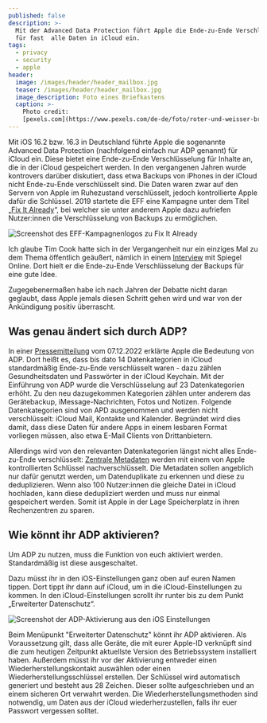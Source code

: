 ```yaml
---
published: false
description: >-
  Mit der Advanced Data Protection führt Apple die Ende-zu-Ende Verschlüsselung
  für fast  alle Daten in iCloud ein.
tags:
  - privacy
  - security
  - apple
header:
  image: /images/header/header_mailbox.jpg
  teaser: /images/header/header_mailbox.jpg
  image_description: Foto eines Briefkastens
  caption: >-
    Photo credit:
    [pexels.com](https://www.pexels.com/de-de/foto/roter-und-weisser-briefkasten-3703429/)
---
```


Mit iOS 16.2 bzw. 16.3 in Deutschland führte Apple die sogenannte Advanced Data Protection (nachfolgend einfach nur ADP genannt) für iCloud ein. Diese bietet eine Ende-zu-Ende Verschlüsselung für Inhalte an, die in der iCloud gespeichert werden. In den vergangenen Jahren wurde kontrovers darüber diskutiert, dass etwa Backups von iPhones in der iCloud nicht Ende-zu-Ende verschlüsselt sind. Die Daten waren zwar auf den Servern von Apple im Ruhezustand verschlüsselt, jedoch kontrollierte Apple dafür die Schlüssel. 
2019 startete die EFF eine Kampagne unter dem Titel „[Fix It Already](https://fixitalready.eff.org/apple/#/)“, bei welcher sie unter anderem Apple dazu aufriefen Nutzer:innen die Verschlüsselung von Backups zu ermöglichen.

![Screenshot des EFF-Kampagnenlogos zu Fix It Already]({{site.baseurl}}/images/adp-1.png)

Ich glaube Tim Cook hatte sich in der Vergangenheit nur ein einziges Mal zu dem Thema öffentlich geäußert, nämlich in einem [Interview](https://www.spiegel.de/netzwelt/gadgets/apple-chef-tim-cook-interview-ueber-verschluesselung-recycling-und-app-store-a-1234607.html) mit Spiegel Online. Dort hielt er die Ende-zu-Ende Verschlüsselung der Backups für eine gute Idee. 

Zugegebenermaßen habe ich nach Jahren der Debatte nicht daran geglaubt, dass Apple jemals diesen Schritt gehen wird und war von der Ankündigung positiv überrascht.

## Was genau ändert sich durch ADP?

In einer [Pressemitteilung](https://www.apple.com/newsroom/2022/12/apple-advances-user-security-with-powerful-new-data-protections/) vom 07.12.2022 erklärte Apple die Bedeutung von ADP. Dort heißt es, dass bis dato 14 Datenkategorien in iCloud standardmäßig Ende-zu-Ende verschlüsselt waren - dazu zählen Gesundheitsdaten und Passwörter in der iCloud Keychain. Mit der Einführung von ADP wurde die Verschlüsselung auf 23 Datenkategorien erhöht. Zu den neu dazugekommen Kategorien zählen unter anderem das Gerätebackup, iMessage-Nachrichten, Fotos und Notizen. Folgende Datenkategorien sind von APD ausgenommen und werden nicht verschlüsselt: iCloud Mail, Kontakte und Kalender. Begründet wird dies damit, dass diese Daten für andere Apps in einem lesbaren Format vorliegen müssen, also etwa E-Mail Clients von Drittanbietern.

Allerdings wird von den relevanten Datenkategorien längst nicht alles Ende-zu-Ende verschlüsselt: [Zentrale Metadaten](https://www.deutschlandfunknova.de/beitrag/rueckschlag-fuer-privacy-apple-behaelt-nachschluessel-fuer-metadaten-in-der-icloud) werden mit einem von Apple kontrollierten Schlüssel nachverschlüsselt.
Die Metadaten sollen angeblich nur dafür genutzt werden, um Datenduplikate zu erkennen und diese zu deduplizieren. Wenn also 100 Nutzer:innen die gleiche Datei in iCloud hochladen, kann diese dedupliziert werden und muss nur einmal gespeichert werden. Somit ist Apple in der Lage Speicherplatz in ihren Rechenzentren zu sparen. 

## Wie könnt ihr ADP aktivieren?

Um ADP zu nutzen, muss die Funktion von euch aktiviert werden. Standardmäßig ist diese ausgeschaltet.

Dazu müsst ihr in den iOS-Einstellungen ganz oben auf euren Namen tippen. Dort tippt ihr dann auf iCloud, um in die iCloud-Einstellungen zu kommen. In den iCloud-Einstellungen scrollt ihr runter bis zu dem Punkt „Erweiterter Datenschutz“. 

![Screenshot der ADP-Aktivierung aus den iOS Einstellungen]({{site.baseurl}}/images/adp-2.jpeg)

Beim Menüpunkt "Erweiterter Datenschutz" könnt ihr ADP aktivieren. Als Voraussetzung gilt, dass alle Geräte, die mit eurer Apple-ID verknüpft sind die zum heutigen Zeitpunkt aktuellste Version des Betriebssystem installiert haben. Außerdem müsst ihr vor der Aktivierung entweder einen Wiederherstellungskontakt auswählen oder einen Wiederherstellungsschlüssel erstellen. Der Schlüssel wird automatisch generiert und besteht aus 28 Zeichen. Dieser sollte aufgeschrieben und an einem sicheren Ort verwahrt werden. Die Wiederherstellungsmethoden sind notwendig, um Daten aus der iCloud wiederherzustellen, falls ihr euer Passwort vergessen solltet.


















